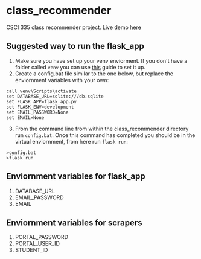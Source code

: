 # class_recommender
CSCI 335 class recommender project. Live demo [here](http://wheatonclassrecommender.pythonanywhere.com/search_classes)
## Suggested way to run the flask_app
1. Make sure you have set up your venv enviorment. If you don't have a folder called `venv` you can use [this](https://www.jetbrains.com/help/pycharm/creating-virtual-environment.html#python_create_virtual_env) guide to set it up.
2. Create a config.bat file similar to the one below, but replace the enviornment variables with your own:
```
call venv\Scripts\activate
set DATABASE_URL=sqlite:///db.sqlite
set FLASK_APP=flask_app.py
set FLASK_ENV=development
set EMAIL_PASSWORD=None
set EMAIL=None
```
3. From the command line from within the class_recommender directory run `config.bat`. Once this command has completed you should be in the virtual enviornment, from here run `flask run`:
```
>config.bat
>flask run
```
## Enviornment variables for flask_app
1. DATABASE_URL
2. EMAIL_PASSWORD
3. EMAIL
## Enviornment variables for scrapers
1. PORTAL_PASSWORD
2. PORTAL_USER_ID
3. STUDENT_ID

